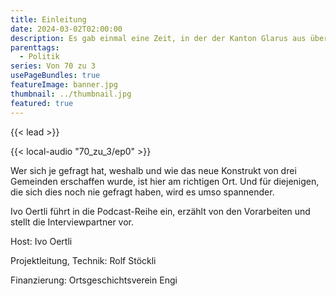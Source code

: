 ```yaml
---
title: Einleitung
date: 2024-03-02T02:00:00
description: Es gab einmal eine Zeit, in der der Kanton Glarus aus über 70 verschiedenen Gemeinden bestand. Heute sind es noch deren drei
parenttags:
  - Politik
series: Von 70 zu 3
usePageBundles: true
featureImage: banner.jpg
thumbnail: ../thumbnail.jpg
featured: true
---
```


{{< lead >}}

{{< local-audio "70_zu_3/ep0" >}}

Wer sich je gefragt hat, weshalb und wie das neue Konstrukt von drei
Gemeinden erschaffen wurde, ist hier am richtigen Ort. Und für
diejenigen, die sich dies noch nie gefragt haben, wird es umso
spannender.

Ivo Oertli führt in die Podcast-Reihe ein, erzählt von den Vorarbeiten
und stellt die Interviewpartner vor.

Host: Ivo Oertli

Projektleitung, Technik: Rolf Stöckli

Finanzierung: Ortsgeschichtsverein Engi
